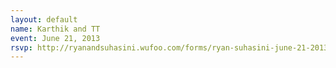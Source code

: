 ```yaml
---
layout: default
name: Karthik and TT
event: June 21, 2013
rsvp: http://ryanandsuhasini.wufoo.com/forms/ryan-suhasini-june-21-2013/
---
```

